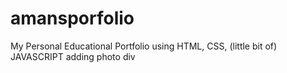 # amansporfolio 
My Personal Educational Portfolio using HTML, CSS, (little bit of) JAVASCRIPT
adding photo div  
